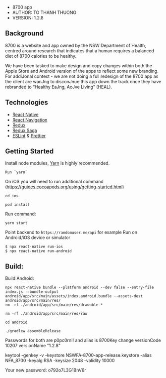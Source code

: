 - 8700 app
- AUTHOR: TO THANH THUONG
- VERSION: 1.2.8

## Background

8700 is a website and app owned by the NSW Department of Health, centred around research that indicates that
a human requires a balanced diet of 8700 calories to be healthy.

We have been tasked to make design and copy changes within both the Apple Store and Android version of the
apps to reflect some new branding. For addiJonal context - we are not doing a full redesign of the 8700 app as
the client are wanJng to disconJnue this app down the track once they have rebranded to “Healthy EaJng,
AcJve Living” (HEAL).

## Technologies

- [React Native](https://facebook.github.io/react-native/)
- [React Navigation](https://reactnavigation.org/)
- [Redux](https://redux.js.org/)
- [Redux Saga](https://redux-saga.js.org/)
- [ESLint](https://github.com/eslint/eslint) & [Prettier](https://github.com/prettier/prettier)

## Getting Started

Install node modules, [Yarn](https://yarnpkg.com/en/) is highly recommended.

```
Run `yarn`
```

On iOS you will need to run additional command (https://guides.cocoapods.org/using/getting-started.html)

```
cd ios

pod install

```

Run command:

```
yarn start
```

Point backend to `https://randomuser.me/api` for example
Run on Android/iOS device or simulator

```
$ npx react-native run-ios
$ npx react-native run-android
```

## Build:

Build Android:

```
npx react-native bundle --platform android --dev false --entry-file index.js --bundle-output android/app/src/main/assets/index.android.bundle --assets-dest android/app/src/main/res/
rm -rf ./android/app/src/main/res/drawable-*

rm -rf ./android/app/src/main/res/raw

```

```
cd android
```

```
./gradlew assembleRelease
```

Passwords for both are p0pc0rn!! and alias is 8700Key
change versionCode 10207
versionName "1.2.8"

keytool -genkey -v -keystore NSWFA-8700-app-release.keystore -alias NFA_8700 -keyalg RSA -keysize 2048 -validity 10000

Your new password:
o792o7L3G1BnV6r
